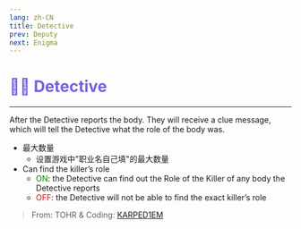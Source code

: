 ```yaml
---
lang: zh-CN
title: Detective
prev: Deputy
next: Enigma
---
```


# <font color="#7160e8">🕵️‍♂️ <b>Detective</b></font> <Badge text="Support" type="tip" vertical="middle"/>

***

After the Detective reports the body. They will receive a clue message, which will tell the Detective what the role of the body was.

- 最大数量
  - 设置游戏中"职业名自己填"的最大数量
- Can find the killer’s role
  - <font color=green>ON</font>: the Detective can find out the Role of the Killer of any body the Detective reports
  - <font color=red>OFF</font>: the Detective will not be able to find the exact killer’s role

> From: TOHR & Coding: [KARPED1EM](https://github.com/KARPED1EM)
